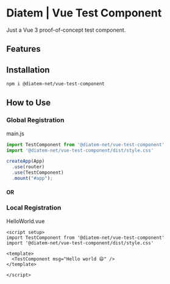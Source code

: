 # Diatem | Vue Test Component

Just a Vue 3 proof-of-concept test component.

## Features

## Installation

```bash
npm i @diatem-net/vue-test-component
```

## How to Use

### Global Registration
main.js
```javascript
import TestComponent from '@diatem-net/vue-test-component'
import '@diatem-net/vue-test-component/dist/style.css'

createApp(App)
  .use(router)
  .use(TestComponent)
  .mount("#app");
```
#### OR

### Local Registration
HelloWorld.vue
```vue
<script setup>
import TestComponent from '@diatem-net/vue-test-component'
import '@diatem-net/vue-test-component/dist/style.css'

<template>
  <TestComponent msg="Hello world 😄" />
</template>

</script>
```
